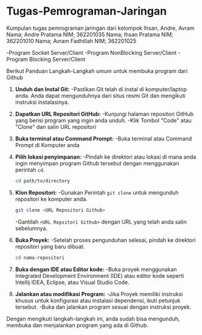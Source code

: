 # Tugas-Pemrograman-Jaringan

Kumpulan tugas pemrograman jaringan dari kelompok Ihsan, Andre, Avram
Nama; Andre Pratama NIM; 362201035
Nama; Ihsan Pratama NIM; 362201010
Nama; Avram Fadhillah NIM; 362201025

-Program Socket Server/Client
-Program NonBlocking Server/Client
-Program Blocking Server/Client

Berikut Panduan Langkah-Langkah umum untuk membuka program dari Github

1. **Unduh dan Instal Git:**
   -Pastikan Git telah di instal di komputer/laptop anda. Anda dapat mengunduhnya dari situs resmi Git dan mengikuti instruksi instalasinya.
2. **Dapatkan URL Repositori GitHub:**
   -Kunjungi halaman repositori GitHub yang berisi program yang ingin anda unduh.
   -Klik Tombol "Code" atau "Clone" dan salin URL repositori
3. **Buka terminal atau Command Prompt:**
   -Buka terminal atau Command Prompt di Komputer anda
4. **Pilih lokasi penyimpanan:**
   -Pindah ke direktori atau lokasi di mana anda ingin menyimpan program Github tersebut dengan menggunakan perintah `cd`.

   ```bash
   cd path/to/directory
   ```

5. **Klon Repositori:**
   -Gunakan Perintah `git clone` untuk mengunduh repositori ke komputer anda.

   ```bash
   git clone <URL Repositori Github>
   ```
   -Gantilah `<URL Repsitori Github>` dengan URL yang telah anda salin sebelumnya.

6. **Buka Proyek:**
   -Setelah proses pengunduhan selesai, pindah ke direktori repositori yang baru dibuat.

   ```bash
   cd nama-repositori
   ```
7. **Buka dengan IDE atau Editor kode:**
   -Buka proyek menggunakan Integrated Development Environment (IDE) atau editor kode seperti Intellij IDEA, Eclipse, atau Visual Studio Code.

8. **Jalankan atau modifikasi Program:**
   -Jika Proyek memiliki instruksi khusus untuk konfigurasi atau instalasi dependensi, ikuti petunjuk tersebut.
   -Buka dan jalankan program sesuai dengan instruksi proyek.

Dengan mengikuti langkah-langkah ini, anda sudah bisa mengunduh, membuka dan menjalankan program yang ada di Github.
